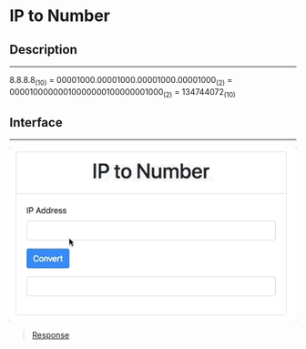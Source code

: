 # IP to Number

## Description
---

8.8.8.8<sub>(10)</sub> = 00001000.00001000.00001000.00001000<sub>(2)</sub> = 00001000000010000000100000001000<sub>(2)</sub> = 134744072<sub>(10)</sub>

## Interface
---

![](assets/layout.gif)

> [Response](code-response/)